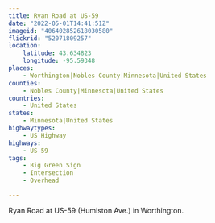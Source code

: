```yaml
---
title: Ryan Road at US-59
date: "2022-05-01T14:41:51Z"
imageid: "406402852618030580"
flickrid: "52071809257"
location:
    latitude: 43.634823
    longitude: -95.59348
places:
    - Worthington|Nobles County|Minnesota|United States
counties:
    - Nobles County|Minnesota|United States
countries:
    - United States
states:
    - Minnesota|United States
highwaytypes:
    - US Highway
highways:
    - US-59
tags:
    - Big Green Sign
    - Intersection
    - Overhead

---
```

Ryan Road at US-59 (Humiston Ave.) in Worthington.